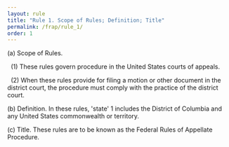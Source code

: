 ```yaml
---
layout: rule
title: "Rule 1. Scope of Rules; Definition; Title"
permalink: /frap/rule_1/
order: 1
---
```


(a) Scope of Rules.


&nbsp;&nbsp;(1) These rules govern procedure in the United States courts of appeals.


&nbsp;&nbsp;(2) When these rules provide for filing a motion or other document in the district court, the procedure must comply with the practice of the district court.


(b) Definition. In these rules, 'state' 1 includes the District of Columbia and any United States commonwealth or territory.


(c) Title. These rules are to be known as the Federal Rules of Appellate Procedure.
